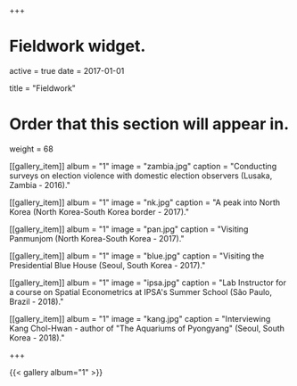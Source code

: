 +++
# Fieldwork widget.
active = true
date = 2017-01-01

title = "Fieldwork"

# Order that this section will appear in.
weight = 68

[[gallery_item]]
album = "1"
image = "zambia.jpg"
caption = "Conducting surveys on election violence with domestic election observers (Lusaka, Zambia - 2016)."

[[gallery_item]]
album = "1"
image = "nk.jpg"
caption = "A peak into North Korea (North Korea-South Korea border - 2017)."

[[gallery_item]]
album = "1"
image = "pan.jpg"
caption = "Visiting Panmunjom (North Korea-South Korea - 2017)."

[[gallery_item]]
album = "1"
image = "blue.jpg"
caption = "Visiting the Presidential Blue House (Seoul, South Korea - 2017)."

[[gallery_item]]
album = "1"
image = "ipsa.jpg"
caption = "Lab Instructor for a course on Spatial Econometrics at IPSA's Summer School (São Paulo, Brazil - 2018)."

[[gallery_item]]
album = "1"
image = "kang.jpg"
caption = "Interviewing Kang Chol-Hwan - author of "The Aquariums of Pyongyang" (Seoul, South Korea - 2018)."

+++


{{< gallery album="1" >}}
